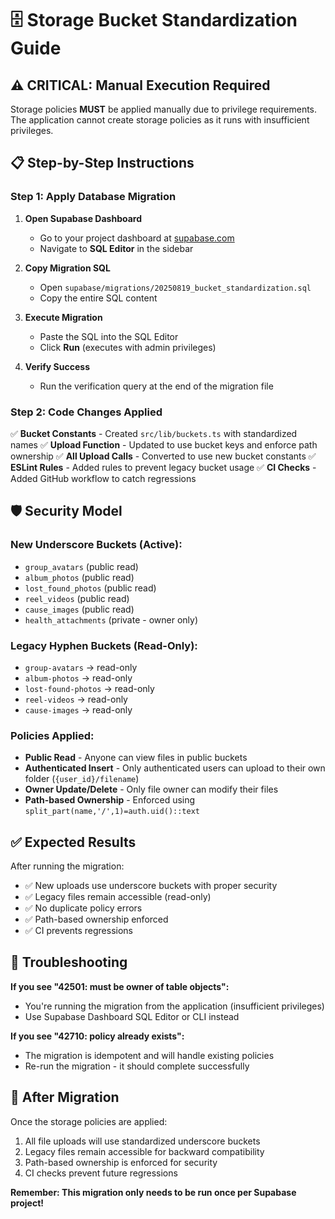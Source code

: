 # 🗄️ Storage Bucket Standardization Guide

## ⚠️ **CRITICAL: Manual Execution Required**

Storage policies **MUST** be applied manually due to privilege requirements. The application cannot create storage policies as it runs with insufficient privileges.

## 📋 **Step-by-Step Instructions**

### **Step 1: Apply Database Migration**

1. **Open Supabase Dashboard**
   - Go to your project dashboard at [supabase.com](https://supabase.com)
   - Navigate to **SQL Editor** in the sidebar

2. **Copy Migration SQL**
   - Open `supabase/migrations/20250819_bucket_standardization.sql`
   - Copy the entire SQL content

3. **Execute Migration**
   - Paste the SQL into the SQL Editor
   - Click **Run** (executes with admin privileges)

4. **Verify Success**
   - Run the verification query at the end of the migration file

### **Step 2: Code Changes Applied**

✅ **Bucket Constants** - Created `src/lib/buckets.ts` with standardized names
✅ **Upload Function** - Updated to use bucket keys and enforce path ownership
✅ **All Upload Calls** - Converted to use new bucket constants
✅ **ESLint Rules** - Added rules to prevent legacy bucket usage
✅ **CI Checks** - Added GitHub workflow to catch regressions

## 🛡️ **Security Model**

### **New Underscore Buckets (Active):**
- `group_avatars` (public read)
- `album_photos` (public read)
- `lost_found_photos` (public read)
- `reel_videos` (public read)
- `cause_images` (public read)
- `health_attachments` (private - owner only)

### **Legacy Hyphen Buckets (Read-Only):**
- `group-avatars` → read-only
- `album-photos` → read-only
- `lost-found-photos` → read-only
- `reel-videos` → read-only
- `cause-images` → read-only

### **Policies Applied:**
- **Public Read** - Anyone can view files in public buckets
- **Authenticated Insert** - Only authenticated users can upload to their own folder (`{user_id}/filename`)
- **Owner Update/Delete** - Only file owner can modify their files
- **Path-based Ownership** - Enforced using `split_part(name,'/',1)=auth.uid()::text`

## ✅ **Expected Results**

After running the migration:
- ✅ New uploads use underscore buckets with proper security
- ✅ Legacy files remain accessible (read-only)
- ✅ No duplicate policy errors
- ✅ Path-based ownership enforced
- ✅ CI prevents regressions

## 🔧 **Troubleshooting**

**If you see "42501: must be owner of table objects":**
- You're running the migration from the application (insufficient privileges)
- Use Supabase Dashboard SQL Editor or CLI instead

**If you see "42710: policy already exists":**
- The migration is idempotent and will handle existing policies
- Re-run the migration - it should complete successfully

## 🚀 **After Migration**

Once the storage policies are applied:
1. All file uploads will use standardized underscore buckets
2. Legacy files remain accessible for backward compatibility
3. Path-based ownership is enforced for security
4. CI checks prevent future regressions

**Remember: This migration only needs to be run once per Supabase project!**